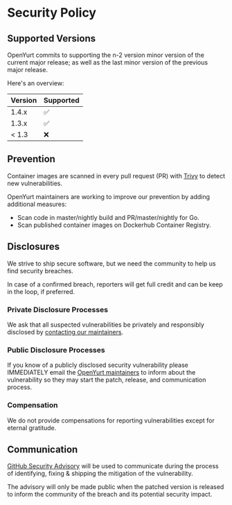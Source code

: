 # Security Policy

## Supported Versions

OpenYurt commits to supporting the n-2 version minor version of the current major release;
as well as the last minor version of the previous major release.

Here's an overview:

| Version | Supported           |
|---------| ------------------- |
| 1.4.x   | :white_check_mark: |
| 1.3.x   | :white_check_mark:  |
| < 1.3   | :x:                 |

## Prevention

Container images are scanned in every pull request (PR) with [Trivy](https://github.com/aquasecurity/trivy) to detect new vulnerabilities.

OpenYurt maintainers are working to improve our prevention by adding additional measures:

- Scan code in master/nightly build and PR/master/nightly for Go.
- Scan published container images on Dockerhub Container Registry.

## Disclosures

We strive to ship secure software, but we need the community to help us find security breaches.

In case of a confirmed breach, reporters will get full credit and can be keep in the loop, if preferred.

### Private Disclosure Processes

We ask that all suspected vulnerabilities be privately and responsibly disclosed by [contacting our maintainers](mailto:kubernetes-security@service.aliyun.com).

### Public Disclosure Processes

If you know of a publicly disclosed security vulnerability please IMMEDIATELY email the [OpenYurt maintainers](mailto:kubernetes-security@service.aliyun.com) to inform about the vulnerability so they may start the patch, release, and communication process.

### Compensation

We do not provide compensations for reporting vulnerabilities except for eternal gratitude.

## Communication

[GitHub Security Advisory](https://github.com/openyurtio/openyurt/security/advisories) will be used to communicate during the process of identifying, fixing & shipping the mitigation of the vulnerability.

The advisory will only be made public when the patched version is released to inform the community of the breach and its potential security impact.